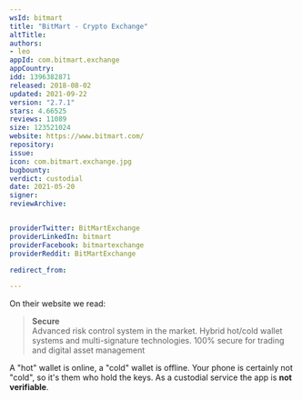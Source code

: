 ```yaml
---
wsId: bitmart
title: "BitMart - Crypto Exchange"
altTitle: 
authors:
- leo
appId: com.bitmart.exchange
appCountry: 
idd: 1396382871
released: 2018-08-02
updated: 2021-09-22
version: "2.7.1"
stars: 4.66525
reviews: 11089
size: 123521024
website: https://www.bitmart.com/
repository: 
issue: 
icon: com.bitmart.exchange.jpg
bugbounty: 
verdict: custodial
date: 2021-05-20
signer: 
reviewArchive:


providerTwitter: BitMartExchange
providerLinkedIn: bitmart
providerFacebook: bitmartexchange
providerReddit: BitMartExchange

redirect_from:

---
```


On their website we read:

> **Secure**<br>
  Advanced risk control system in the market. Hybrid hot/cold wallet systems and
  multi-signature technologies. 100% secure for trading and digital asset
  management

A "hot" wallet is online, a "cold" wallet is offline. Your phone is certainly
not "cold", so it's them who hold the keys. As a custodial service the app is
**not verifiable**.
